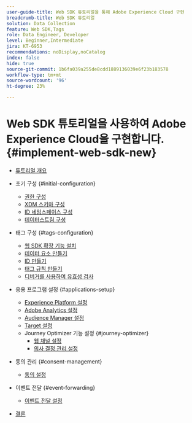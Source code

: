 ```yaml
---
user-guide-title: Web SDK 튜토리얼을 통해 Adobe Experience Cloud 구현
breadcrumb-title: Web SDK 튜토리얼
solution: Data Collection
feature: Web SDK,Tags
role: Data Engineer, Developer
level: Beginner,Intermediate
jira: KT-6953
recommendations: noDisplay,noCatalog
index: false
hide: true
source-git-commit: 1b6fa039a255de8cdd1889136039e6f23b183578
workflow-type: tm+mt
source-wordcount: '96'
ht-degree: 23%

---
```



# Web SDK 튜토리얼을 사용하여 Adobe Experience Cloud을 구현합니다. {#implement-web-sdk-new}

+ [튜토리얼 개요](overview.md)
+ 초기 구성 {#initial-configuration}
   + [권한 구성](configure-permissions.md)
   + [XDM 스키마 구성](configure-schemas.md)
   + [ID 네임스페이스 구성](configure-identities.md)
   + [데이터스트림 구성](configure-datastream.md)

+ 태그 구성 {#tags-configuration}
   + [웹 SDK 확장 기능 설치](install-web-sdk.md)
   + [데이터 요소 만들기](create-data-elements.md)
   + [ID 만들기](create-identities.md)
   + [태그 규칙 만들기](create-tag-rule.md)
   + [디버거를 사용하여 유효성 검사](validate-with-debugger.md)

+ 응용 프로그램 설정 {#applications-setup}
   + [Experience Platform 설정](setup-experience-platform.md)
   + [Adobe Analytics 설정](setup-analytics.md)
   + [Audience Manager 설정](setup-audience-manager.md)
   + [Target 설정](setup-target.md)
   + Journey Optimizer 기능 설정 {#journey-optimizer}
      + [웹 채널 설정](journey-optimizer/setup-web-channel.md)
      + [의사 결정 관리 설정](journey-optimizer/setup-decision-management.md)

+ 동의 관리 {#consent-management}
   + [동의 설정](setup-consent.md)

+ 이벤트 전달 {#event-forwarding}
   + [이벤트 전달 설정](setup-event-forwarding.md)

+ [결론](conclusion.md)

